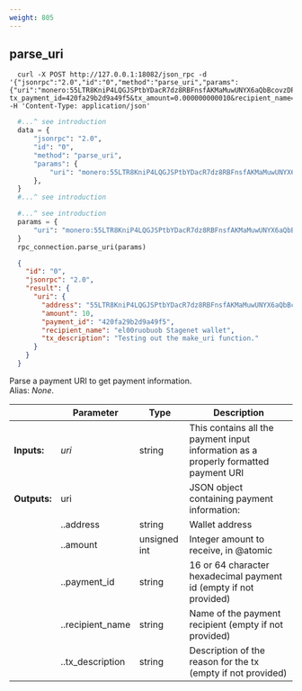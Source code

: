 ```yaml
---
weight: 805
---
```


## **parse_uri**

```shell
  curl -X POST http://127.0.0.1:18082/json_rpc -d '{"jsonrpc":"2.0","id":"0","method":"parse_uri","params":{"uri":"monero:55LTR8KniP4LQGJSPtbYDacR7dz8RBFnsfAKMaMuwUNYX6aQbBcovzDPyrQF9KXF9tVU6Xk3K8no1BywnJX6GvZX8yJsXvt?tx_payment_id=420fa29b2d9a49f5&tx_amount=0.000000000010&recipient_name=el00ruobuob%20Stagenet%20wallet&tx_description=Testing%20out%20the%20make_uri%20function."}}' -H 'Content-Type: application/json'
```
```python
  #...^ see introduction
  data = {
      "jsonrpc": "2.0",
      "id": "0",
      "method": "parse_uri",
      "params": {
          "uri": "monero:55LTR8KniP4LQGJSPtbYDacR7dz8RBFnsfAKMaMuwUNYX6aQbBcovzDPyrQF9KXF9tVU6Xk3K8no1BywnJX6GvZX8yJsXvt?tx_payment_id=420fa29b2d9a49f5&tx_amount=0.000000000010&recipient_name=el00ruobuob%20Stagenet%20wallet&tx_description=Testing%20out%20the%20make_uri%20function."
      },
  }
  #...^ see introduction
```
```py
  #...^ see introduction
  params = {
      "uri": "monero:55LTR8KniP4LQGJSPtbYDacR7dz8RBFnsfAKMaMuwUNYX6aQbBcovzDPyrQF9KXF9tVU6Xk3K8no1BywnJX6GvZX8yJsXvt?tx_payment_id=420fa29b2d9a49f5&tx_amount=0.000000000010&recipient_name=el00ruobuob%20Stagenet%20wallet&tx_description=Testing%20out%20the%20make_uri%20function."
  }
  rpc_connection.parse_uri(params)
```
```json
  {
    "id": "0",
    "jsonrpc": "2.0",
    "result": {
      "uri": {
        "address": "55LTR8KniP4LQGJSPtbYDacR7dz8RBFnsfAKMaMuwUNYX6aQbBcovzDPyrQF9KXF9tVU6Xk3K8no1BywnJX6GvZX8yJsXvt",
        "amount": 10,
        "payment_id": "420fa29b2d9a49f5",
        "recipient_name": "el00ruobuob Stagenet wallet",
        "tx_description": "Testing out the make_uri function."
      }
    }
  }
```
Parse a payment URI to get payment information.  
Alias: *None*.  

|             | Parameter        | Type         | Description
| ---         | ---              | ---          | ---
|**Inputs:**  | *uri*            | string       | This contains all the payment input information as a properly formatted payment URI
|**Outputs:** | uri              |              | JSON object containing payment information:
|             | ..address        | string       | Wallet address
|             | ..amount         | unsigned int | Integer amount to receive, in @atomic|units (0 if not provided)
|             | ..payment_id     | string       | 16 or 64 character hexadecimal payment id (empty if not provided)
|             | ..recipient_name | string       | Name of the payment recipient (empty if not provided)
|             | ..tx_description | string       | Description of the reason for the tx (empty if not provided)